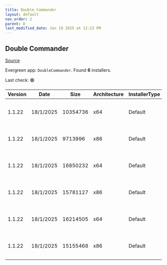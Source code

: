 ```yaml
---
title: Double Commander
layout: default
nav_order: 2
parent: D
last_modified_date: Jan 19 2025 at 12:23 PM
---
```


## Double Commander

[Source](https://github.com/doublecmd/doublecmd/)

Evergreen app: `DoubleCommander`. Found **6** installers.

Last check: 🟢

| Version | Date      | Size     | Architecture | InstallerType | Type | URI                                                                                                                                                                                                      |
| ------- | --------- | -------- | ------------ | ------------- | ---- | -------------------------------------------------------------------------------------------------------------------------------------------------------------------------------------------------------- |
| 1.1.22  | 18/1/2025 | 10354736 | x64          | Default       | exe  | [https://github.com/doublecmd/doublecmd/releases/download/v1.1.22/doublecmd-1.1.22.x86_64-win64.exe](https://github.com/doublecmd/doublecmd/releases/download/v1.1.22/doublecmd-1.1.22.x86_64-win64.exe) |
| 1.1.22  | 18/1/2025 | 9713996  | x86          | Default       | exe  | [https://github.com/doublecmd/doublecmd/releases/download/v1.1.22/doublecmd-1.1.22.i386-win32.exe](https://github.com/doublecmd/doublecmd/releases/download/v1.1.22/doublecmd-1.1.22.i386-win32.exe)     |
| 1.1.22  | 18/1/2025 | 16850232 | x64          | Default       | msi  | [https://github.com/doublecmd/doublecmd/releases/download/v1.1.22/doublecmd-1.1.22.x86_64-win64.msi](https://github.com/doublecmd/doublecmd/releases/download/v1.1.22/doublecmd-1.1.22.x86_64-win64.msi) |
| 1.1.22  | 18/1/2025 | 15781127 | x86          | Default       | msi  | [https://github.com/doublecmd/doublecmd/releases/download/v1.1.22/doublecmd-1.1.22.i386-win32.msi](https://github.com/doublecmd/doublecmd/releases/download/v1.1.22/doublecmd-1.1.22.i386-win32.msi)     |
| 1.1.22  | 18/1/2025 | 16214505 | x64          | Default       | zip  | [https://github.com/doublecmd/doublecmd/releases/download/v1.1.22/doublecmd-1.1.22.x86_64-win64.zip](https://github.com/doublecmd/doublecmd/releases/download/v1.1.22/doublecmd-1.1.22.x86_64-win64.zip) |
| 1.1.22  | 18/1/2025 | 15155468 | x86          | Default       | zip  | [https://github.com/doublecmd/doublecmd/releases/download/v1.1.22/doublecmd-1.1.22.i386-win32.zip](https://github.com/doublecmd/doublecmd/releases/download/v1.1.22/doublecmd-1.1.22.i386-win32.zip)     |
